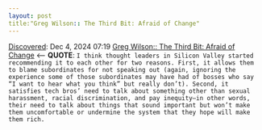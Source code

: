 ```yaml
---
layout: post
title:"Greg Wilson:: The Third Bit: Afraid of Change"
---
```

[Discovered](http://rolandtanglao.com/2020/07/29/p1-blogthis-checkvist-list-links-to-blog/): Dec 4, 2024 07:19 [Greg Wilson:: The Third Bit: Afraid of Change](https://third-bit.com/2018/11/24/afraid-of-change/) <-- **QUOTE**: `I think thought leaders in Silicon Valley started recommending it to each other for two reasons. First, it allows them to blame subordinates for not speaking out (again, ignoring the experience some of those subordinates may have had of bosses who say “I want to hear what you think” but really don’t). Second, it satisfies tech bros’ need to talk about something other than sexual harassment, racial discrimination, and pay inequity—in other words, their need to talk about things that sound important but won’t make them uncomfortable or undermine the system that they hope will make them rich.`
